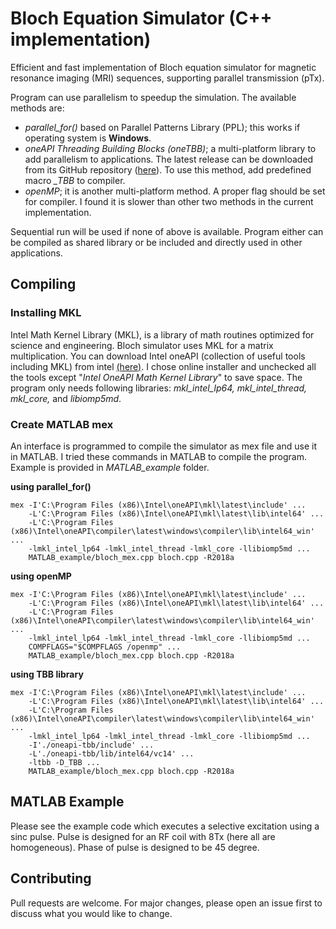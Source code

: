 



# Bloch Equation Simulator (C++ implementation)
Efficient and fast implementation of Bloch equation simulator for magnetic resonance imaging (MRI) sequences, supporting parallel transmission (pTx). 

Program can use parallelism to speedup the simulation. The available methods are:

 - *parallel_for()* based on Parallel Patterns Library (PPL); this works if operating system is **Windows**.
 - *oneAPI Threading Building Blocks (oneTBB)*; a multi-platform library to add parallelism to applications. The latest release can be downloaded from its GitHub repository ([here](https://github.com/oneapi-src/oneTBB)). To use this method, add predefined macro *_TBB* to compiler.
 - *openMP*; it is another multi-platform method. A proper flag should be set for compiler. I found it is slower than other two methods in the current implementation. 

Sequential run will be used if none of above is available.
Program either can be compiled as shared library or be included and directly used in other applications. 

## Compiling
### Installing MKL
Intel Math Kernel Library (MKL), is a library of math routines optimized for science and engineering. Bloch simulator uses MKL for a matrix multiplication. You can download Intel oneAPI (collection of useful tools including MKL) from intel [(here)](https://www.intel.com/content/www/us/en/developer/tools/oneapi/base-toolkit-download.html). I chose online installer and unchecked all the tools except "*Intel OneAPI Math Kernel Library*"  to save space. The program only needs following libraries: *mkl_intel_lp64, mkl_intel_thread, mkl_core,* and *libiomp5md*.

### Create MATLAB mex
An interface is programmed to compile the simulator as mex file and use it in MATLAB.
I tried these commands in MATLAB to compile the program. Example is provided in *MATLAB_example* folder.

**using parallel_for()**

    mex -I'C:\Program Files (x86)\Intel\oneAPI\mkl\latest\include' ...
        -L'C:\Program Files (x86)\Intel\oneAPI\mkl\latest\lib\intel64' ...
        -L'C:\Program Files (x86)\Intel\oneAPI\compiler\latest\windows\compiler\lib\intel64_win' ...
        -lmkl_intel_lp64 -lmkl_intel_thread -lmkl_core -llibiomp5md ...
        MATLAB_example/bloch_mex.cpp bloch.cpp -R2018a

**using openMP**

    mex -I'C:\Program Files (x86)\Intel\oneAPI\mkl\latest\include' ...
        -L'C:\Program Files (x86)\Intel\oneAPI\mkl\latest\lib\intel64' ...
        -L'C:\Program Files (x86)\Intel\oneAPI\compiler\latest\windows\compiler\lib\intel64_win' ...
        -lmkl_intel_lp64 -lmkl_intel_thread -lmkl_core -llibiomp5md ...
        COMPFLAGS="$COMPFLAGS /openmp" ...
        MATLAB_example/bloch_mex.cpp bloch.cpp -R2018a

**using TBB library**

    mex -I'C:\Program Files (x86)\Intel\oneAPI\mkl\latest\include' ...
        -L'C:\Program Files (x86)\Intel\oneAPI\mkl\latest\lib\intel64' ...
        -L'C:\Program Files (x86)\Intel\oneAPI\compiler\latest\windows\compiler\lib\intel64_win' ...
        -lmkl_intel_lp64 -lmkl_intel_thread -lmkl_core -llibiomp5md ...
        -I'./oneapi-tbb/include' ...
        -L'./oneapi-tbb/lib/intel64/vc14' ...
        -ltbb -D_TBB ...    
        MATLAB_example/bloch_mex.cpp bloch.cpp -R2018a


## MATLAB Example

Please see the example code which executes a selective excitation using a sinc pulse. Pulse is designed for an RF coil with 8Tx (here all are homogeneous). Phase of pulse is designed to be 45 degree.


## Contributing

Pull requests are welcome. For major changes, please open an issue first to discuss what you would like to change.

